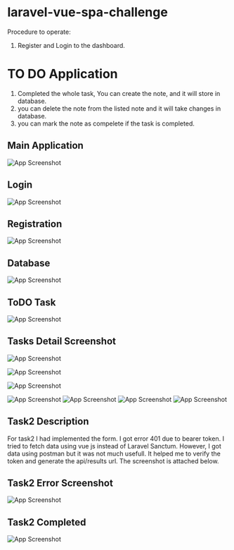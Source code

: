 
# laravel-vue-spa-challenge

Procedure to operate:
1) Register and Login to the dashboard.

# TO DO Application
1) Completed the whole task, You can create the note, and it will store in database.
2) you can delete the note from the listed note and it will take changes in database.
3) you can mark the note as compelete if the task is completed.




## Main Application

![App Screenshot](img/mainapplication.png)


## Login
![App Screenshot](img/Login.png)
## Registration

![App Screenshot](img/Registration.png)

## Database

![App Screenshot](img/Database.png)

## ToDO Task

![App Screenshot](img/Dashboard.png)

## Tasks Detail Screenshot

![App Screenshot](img/NewTask.png)

![App Screenshot](img/addedtodatabase.png)

![App Screenshot](img/TaskCompleted.png)

![App Screenshot](img/newtaskadded.png)
![App Screenshot](img/newtaskaddedindb.png)
![App Screenshot](img/oldtaskdeleted.png)
![App Screenshot](img/oldtaskdeletedfromdb.png)

## Task2 Description

For task2 I had implemented the form. I got error 401 due to bearer token.
I tried to fetch data using vue js instead of Laravel Sanctum.
However, I got data using postman but it was not much usefull.
It helped me to verify the token and generate the api/results url.
The screenshot is attached below.
## Task2 Error Screenshot

![App Screenshot](img/errorintask2.png)

## Task2 Completed

![App Screenshot](img/Task2Completed.png)
